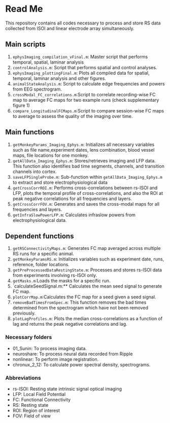 # Read Me
This repository contains all codes necessary to process and store RS data collected from ISOI and linear electrode array simultaneously.

## Main scripts
1. `ephysImaging_compilation_vFinal.m`: Master script that performs temporal, spatial, laminar analysis
2. `controlAnalysis.m`: Script that performs spatial and control analyses.
3. `ephysImaging_plottingFinal.m`: Plots all compiled data for spatial, temporal, laminar analysis and other figures.
4. `animalStateAnalysis.m`: Script to calculate edge frequencies and powers from EEG spectrogram. 
5. `crossModal_FC_correlations.m`:Script to correlate recording-wise FC map to average FC maps for two example runs (check supplementary figure 1) 
6. `compare_LongitudinalFCMaps.m`:Script to compare session-wise FC maps to average to assess the quality of the imaging over time. 

## Main functions
1. `getMonkeyParams_Imaging_Ephys.m`: Initializes all necessary variables such as file name,experiment dates, lens combination, blood vessel maps, file locations for one monkey.
2. `getAllData_Imaging_Ephys.m`: Stores/retrieves imaging and LFP data. This function also identifies bad time segments, channels, and transition channels into cortex.
3. `saveLFPSingleProbe.m`: Sub-function within `getAllData_Imaging_Ephys.m` to extract and store electrophysiological data
4. `getCrossCorrROI.m`: Performs cross-correlations between rs-ISOI and LFP, plots the temporal profile of cross-correlations, and also the ROI at peak negative correlations for all frequencies and layers.
5. `getCrossCorrFOV.m`: Generates and saves the cross-modal maps for all frequencies and layers.
6. `getInfraSlowPowerLFP.m`: Calculates infraslow powers from electrophysiological data. 

## Dependent functions
1. `getRSConnectivityMaps.m`:  Generates FC map averaged across multiple RS runs for a specific animal. 
2. `getMonkeyParamsRS.m`: Initializes variables such as experiment date, runs, reference, folder locations.
3. `getPreProcessedDataRestingState.m`: Processes and stores rs-ISOI data from experiments involving rs-ISOI only. 
4. `getMasks.m`:Loads the masks for a specific run.
5. `calculateSeedSignal.m:** Calculates the mean seed signal to generate FC map.
6. `plotCorrMap.m`:Calculates the FC map for a seed given a seed signal.
7. `removeBadTimesFromSpec.m`: This function removes the bad times determined from the spectrogram which have not been removed previously.
8. `plotLagProfiles.m`: Plots the median cross-correlations as a function of lag and returns the peak negative correlations and lag. 

### Necessary folders
- 01_Sunin: To process imaging data.
- neuroshare: To process neural data recorded from Ripple
- nonlinear: To perform image registration.
- chronux_2_12: To calculate power spectral density, spectrograms. 

### Abbreviations
- rs-ISOI: Resting state intrinsic signal optical imaging
- LFP: Local Field Potential
- FC: Functional Connectivity 
- RS: Resting state
- ROI: Region of interest
- FOV: Field of view